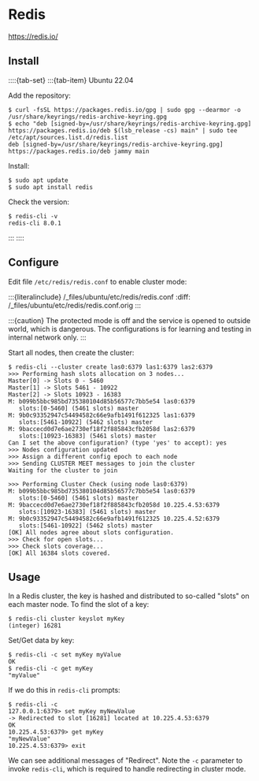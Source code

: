 # Redis

<https://redis.io/>

## Install

::::{tab-set}
:::{tab-item} Ubuntu 22.04

Add the repository:

```console
$ curl -fsSL https://packages.redis.io/gpg | sudo gpg --dearmor -o /usr/share/keyrings/redis-archive-keyring.gpg
$ echo "deb [signed-by=/usr/share/keyrings/redis-archive-keyring.gpg] https://packages.redis.io/deb $(lsb_release -cs) main" | sudo tee /etc/apt/sources.list.d/redis.list
deb [signed-by=/usr/share/keyrings/redis-archive-keyring.gpg] https://packages.redis.io/deb jammy main
```

Install:

```console
$ sudo apt update
$ sudo apt install redis
```

Check the version:

```console
$ redis-cli -v
redis-cli 8.0.1
```

:::
::::

## Configure

Edit file `/etc/redis/redis.conf` to enable cluster mode:

:::{literalinclude} /_files/ubuntu/etc/redis/redis.conf
:diff: /_files/ubuntu/etc/redis/redis.conf.orig
:::

:::{caution}
The protected mode is off and the service is opened to outside world, which is dangerous. The configurations is for learning and testing in internal network only.
:::

Start all nodes, then create the cluster:

```console
$ redis-cli --cluster create las0:6379 las1:6379 las2:6379
>>> Performing hash slots allocation on 3 nodes...
Master[0] -> Slots 0 - 5460
Master[1] -> Slots 5461 - 10922
Master[2] -> Slots 10923 - 16383
M: b099b5bbc985bd735380104d85b56577c7bb5e54 las0:6379
   slots:[0-5460] (5461 slots) master
M: 9b0c93352947c54494582c66e9afb1491f612325 las1:6379
   slots:[5461-10922] (5462 slots) master
M: 9baccecd0d7e6ae2730ef18f2f885843cfb2058d las2:6379
   slots:[10923-16383] (5461 slots) master
Can I set the above configuration? (type 'yes' to accept): yes
>>> Nodes configuration updated
>>> Assign a different config epoch to each node
>>> Sending CLUSTER MEET messages to join the cluster
Waiting for the cluster to join

>>> Performing Cluster Check (using node las0:6379)
M: b099b5bbc985bd735380104d85b56577c7bb5e54 las0:6379
   slots:[0-5460] (5461 slots) master
M: 9baccecd0d7e6ae2730ef18f2f885843cfb2058d 10.225.4.53:6379
   slots:[10923-16383] (5461 slots) master
M: 9b0c93352947c54494582c66e9afb1491f612325 10.225.4.52:6379
   slots:[5461-10922] (5462 slots) master
[OK] All nodes agree about slots configuration.
>>> Check for open slots...
>>> Check slots coverage...
[OK] All 16384 slots covered.
```

## Usage

In a Redis cluster, the key is hashed and distributed to so-called "slots" on each master node. To find the slot of a key:

```console
$ redis-cli cluster keyslot myKey
(integer) 16281
```

Set/Get data by key:

```console
$ redis-cli -c set myKey myValue
OK
$ redis-cli -c get myKey
"myValue"
```

If we do this in `redis-cli` prompts:

```console
$ redis-cli -c
127.0.0.1:6379> set myKey myNewValue
-> Redirected to slot [16281] located at 10.225.4.53:6379
OK
10.225.4.53:6379> get myKey
"myNewValue"
10.225.4.53:6379> exit
```

We can see additional messages of "Redirect". Note the `-c` parameter to invoke `redis-cli`, which is required to handle redirecting in cluster mode.

